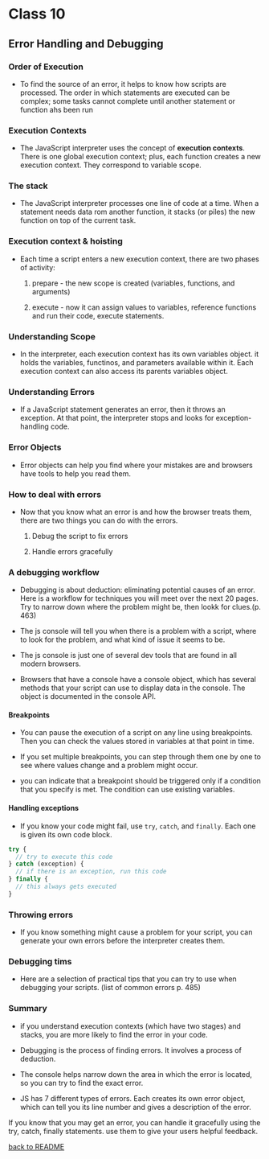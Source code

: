 # Class 10

## Error Handling and Debugging

### Order of Execution

- To find the source of an error, it helps to know how scripts are processed. The order in which statements are executed can be complex; some tasks cannot complete until another statement or function ahs been run

### Execution Contexts

- The JavaScript interpreter uses the concept of __execution contexts__. There is one global execution context; plus, each function creates a new execution context. They correspond to variable scope.

### The stack

- The JavaScript interpreter processes one line of code at a time. When a statement needs data rom another function, it stacks (or piles) the new function on top of the current task.

### Execution context & hoisting

- Each time a script enters a new execution context, there are two phases of activity:

  1. prepare - the new scope is created (variables, functions, and arguments)

  1. execute - now it can assign values to variables, reference functions and run their code, execute statements.

### Understanding Scope

- In the interpreter, each execution context has its own variables object. it holds the variables, functinos, and parameters available within it. Each execution context can also access its parents variables object.

### Understanding Errors

- If a JavaScript statement generates an error, then it throws an exception. At that point, the interpreter stops and looks for exception-handling code.

### Error Objects

- Error objects can help you find where your mistakes are and browsers have tools to help you read them.

### How to deal with errors

- Now that you know what an error is and how the browser treats them, there are two things you can do with the errors.

  1. Debug the script to fix errors

  1. Handle errors gracefully

### A debugging workflow

- Debugging is about deduction: eliminating potential causes of an error. Here is a workflow for techniques you will meet over the next 20 pages. Try to narrow down where the problem might be, then lookk for clues.(p. 463)

- The js console will tell you when there is a problem with a script, where to look for the problem, and what kind of issue it seems to be.

- The js console is just one of several dev tools that are found in all modern browsers.

- Browsers that have a console have a console object, which has several methods that your script can use to display data in the console. The object is documented in the console API.

#### Breakpoints

- You can pause the execution of a script on any line using breakpoints. Then you can check the values stored in variables at that point in time.

- If you set multiple breakpoints, you can step through them one by one to see where values change and a problem might occur.

- you can indicate that a breakpoint should be triggered only if a condition that you specify is met. The condition can use existing variables.

#### Handling exceptions

- If you know your code might fail, use `try`, `catch`, and `finally`. Each one is given its own code block.

```javascript
try {
  // try to execute this code
} catch (exception) {
  // if there is an exception, run this code
} finally {
  // this always gets executed
}
```

### Throwing errors

- If you know something might cause a problem for your script, you can generate your own errors before the interpreter creates them.

### Debugging tims

- Here are a selection of practical tips that you can try to use when debugging your scripts. (list of common errors p. 485)

### Summary

- if you understand execution contexts (which have two stages) and stacks, you are more likely to find the error in your code.

- Debugging is the process of finding errors. It involves a process of deduction.

- The console helps narrow down the area in which the error is located, so you can try to find the exact error.

- JS has 7 different types of errors. Each creates its own error object, which can tell you its line number and gives a description of the error.

If you know that you may get an error, you can handle it gracefully using the try, catch, finally statements. use them to give your users helpful feedback.

[back to README](README.md)
